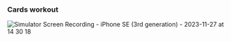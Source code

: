 
### Cards workout


![Simulator Screen Recording - iPhone SE (3rd generation) - 2023-11-27 at 14 30 18](https://github.com/LuizFmdr/iOS-random-projects/assets/34826500/393863da-dcd5-4363-b8a4-1bb46a5f4419)
